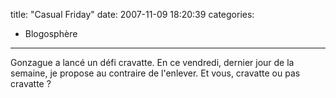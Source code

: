 title: "Casual Friday"
date: 2007-11-09 18:20:39
categories:
  - Blogosphère
---

Gonzague a lancé un défi cravatte. En ce vendredi, dernier jour de la semaine, je propose au contraire de l'enlever. Et vous, cravatte ou pas cravatte&nbsp;?
